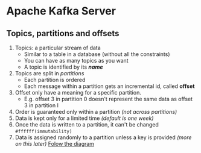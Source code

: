 # Apache Kafka Server 
## Topics, partitions and offsets
1. Topics: a particular stream of data
   - Similar to a table in a database (without all the constraints)
   - You can have as many topics as you want
   - A topic is identified by its ***name***
2. Topics are split in *partitions*
   - Each partition is ordered
   - Each message within a partition gets an incremental id, called **offset**
3. Offset only have a meaning for a specific partition.
   - E.g. offset 3 in partition 0 doesn't represent the same data as offset 3 in partition I
4. Order is guaranteed only within a partition *(not across partitions)*
5. Data is kept only for a limited time *(default is one week)*
6. Once the data is written to a partition, it can't be changed `#ffffff(immutability)`
7. Data is assigned randomly to a partition unless a key is provided *(more on this later)*
[Folow the diagram](./data/offsets.png)
